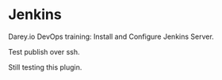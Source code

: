 # Jenkins
Darey.io DevOps training: Install and Configure Jenkins Server.

Test publish over ssh.

Still testing this plugin.
